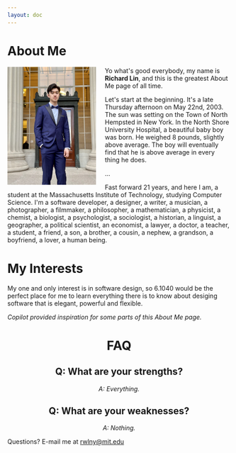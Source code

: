 ```yaml
---
layout: doc
---
```



# About Me

<p align="left">
  <img src="./about-me.jpg" alt="Image" style="width:200px; float:left; margin-right:20px;">

Yo what's good everybody, my name is **Richard Lin**, and this is the greatest About Me page of all time.

Let's start at the beginning. It's a late Thursday afternoon on May 22nd, 2003. The sun was setting on the Town of North Hempsted in New York. In the North Shore University Hospital, a beautiful baby boy was born. He weighed 8 pounds, slightly above average. The boy will eventually find that he is above average in every thing he does.

...

Fast forward 21 years, and here I am, a student at the Massachusetts Institute of Technology, studying Computer Science. I'm a software developer, a designer, a writer, a musician, a photographer, a filmmaker, a philosopher, a mathematician, a physicist, a chemist, a biologist, a psychologist, a sociologist, a historian, a linguist, a geographer, a political scientist, an economist, a lawyer, a doctor, a teacher, a student, a friend, a son, a brother, a cousin, a nephew, a grandson, a boyfriend, a lover, a human being.
</p>

# My Interests

My one and only interest is in software design, so 6.1040 would be the perfect place for me to learn everything there is to know about desiging software that is elegant, powerful and flexible.

*Copilot provided inspiration for some parts of this About Me page.*

<div style="text-align:center;">
  <h1>FAQ</h1>
  <h2>Q: What are your strengths?</h2>
  <p><em>A: Everything.</em></p>
  <h2>Q: What are your weaknesses?</h2>
  <p><em>A: Nothing.</em></p>
</div>

<footer>
  <p>Questions? E-mail me at <a href="mailto:rwlny@mit.edu">rwlny@mit.edu</a></p>
</footer>
